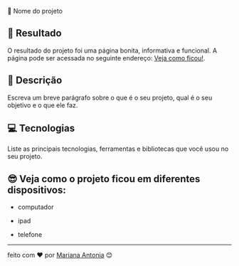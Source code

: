 <!-- esse modelo é para quem quer algo so para apresentar um projeto de curso por exemplo algo mais simples e bonito -->

 🚀 Nome do projeto

## 🔗 Resultado

O resultado do projeto foi uma página bonita, informativa e funcional.
A página pode ser acessada no seguinte endereço: [Veja como ficou!]().

## 📝 Descrição

Escreva um breve parágrafo sobre o que é o seu projeto, qual é o seu objetivo e o que ele faz.

## 💻 Tecnologias

Liste as principais tecnologias, ferramentas e bibliotecas que você usou no seu projeto.


## 😎 Veja como o projeto ficou em diferentes dispositivos:

- computador 
![]()

- ipad
![]()

- telefone 
![]()

<!-- Susjestão: essa parte pode ficar la em cima -->

----

feito com ❤️ por [Mariana Antonia](https://github.com/mariana549) 😊
